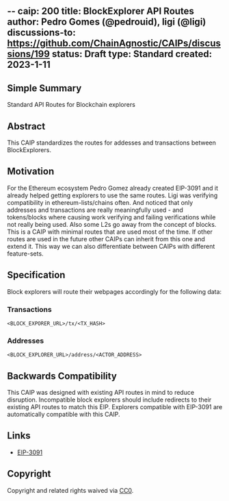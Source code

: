 --
caip: 200
title: BlockExplorer API Routes
author: Pedro Gomes (@pedrouid), ligi (@ligi)
discussions-to: https://github.com/ChainAgnostic/CAIPs/discussions/199
status: Draft
type: Standard
created: 2023-1-11
---

## Simple Summary

Standard API Routes for Blockchain explorers

## Abstract

This CAIP standardizes the routes for addesses and transactions between BlockExplorers.

## Motivation

For the Ethereum ecosystem Pedro Gomez already created EIP-3091 and it already helped getting explorers to use the same routes. Ligi was verifying compatibility in ethereum-lists/chains often. And noticed that only addresses and transactions are really meaningfully used - and tokens/blocks where causing work verifying and failing verifications while not really being used. Also some L2s go away from the concept of blocks.
This is a CAIP with minimal routes that are used most of the time. If other routes are used in the future other CAIPs can inherit from this one and extend it. This way we can also differentiate between CAIPs with different feature-sets.

## Specification

Block explorers will route their webpages accordingly for the following data:

### Transactions

`<BLOCK_EXPORER_URL>/tx/<TX_HASH>`

### Addresses

`<BLOCK_EXPLORER_URL>/address/<ACTOR_ADDRESS>`

## Backwards Compatibility

This CAIP was designed with existing API routes in mind to reduce disruption. Incompatible block explorers should include redirects to their existing API routes to match this EIP.
Explorers compatible with EIP-3091 are automatically compatible with this CAIP.

## Links

- [EIP-3091](https://eips.ethereum.org/EIPS/eip-3091)

## Copyright

Copyright and related rights waived
via [CC0](https://creativecommons.org/publicdomain/zero/1.0/).
